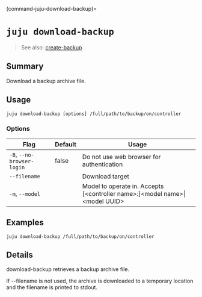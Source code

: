 (command-juju-download-backup)=
# `juju download-backup`
> See also: [create-backup](#create-backup)

## Summary
Download a backup archive file.

## Usage
```juju download-backup [options] /full/path/to/backup/on/controller```

### Options
| Flag | Default | Usage |
| --- | --- | --- |
| `-B`, `--no-browser-login` | false | Do not use web browser for authentication |
| `--filename` |  | Download target |
| `-m`, `--model` |  | Model to operate in. Accepts [&lt;controller name&gt;:]&lt;model name&gt;&#x7c;&lt;model UUID&gt; |

## Examples

    juju download-backup /full/path/to/backup/on/controller


## Details

download-backup retrieves a backup archive file.

If --filename is not used, the archive is downloaded to a temporary
location and the filename is printed to stdout.